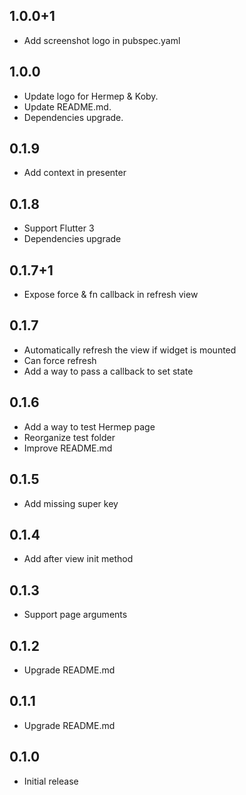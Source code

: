 ## 1.0.0+1

- Add screenshot logo in pubspec.yaml

## 1.0.0
- Update logo for Hermep & Koby.
- Update README.md.
- Dependencies upgrade.

## 0.1.9
- Add context in presenter

## 0.1.8
- Support Flutter 3
- Dependencies upgrade

## 0.1.7+1
- Expose force & fn callback in refresh view

## 0.1.7
- Automatically refresh the view if widget is mounted
- Can force refresh
- Add a way to pass a callback to set state

## 0.1.6

- Add a way to test Hermep page
- Reorganize test folder
- Improve README.md

## 0.1.5

- Add missing super key

## 0.1.4

- Add after view init method

## 0.1.3

- Support page arguments

## 0.1.2

- Upgrade README.md

## 0.1.1

- Upgrade README.md

## 0.1.0

- Initial release
